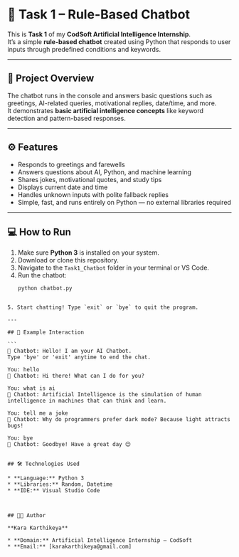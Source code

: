 
# 🤖 Task 1 – Rule-Based Chatbot

This is **Task 1** of my **CodSoft Artificial Intelligence Internship**.  
It’s a simple **rule-based chatbot** created using Python that responds to user inputs through predefined conditions and keywords.

---

## 🧠 Project Overview
The chatbot runs in the console and answers basic questions such as greetings, AI-related queries, motivational replies, date/time, and more.  
It demonstrates **basic artificial intelligence concepts** like keyword detection and pattern-based responses.

---

## ⚙️ Features
- Responds to greetings and farewells  
- Answers questions about AI, Python, and machine learning  
- Shares jokes, motivational quotes, and study tips  
- Displays current date and time  
- Handles unknown inputs with polite fallback replies  
- Simple, fast, and runs entirely on Python — no external libraries required  

---

## 💻 How to Run
1. Make sure **Python 3** is installed on your system.  
2. Download or clone this repository.  
3. Navigate to the `Task1_Chatbot` folder in your terminal or VS Code.  
4. Run the chatbot:
   ```bash
   python chatbot.py
````

5. Start chatting! Type `exit` or `bye` to quit the program.

---

## 🧩 Example Interaction

```
🤖 Chatbot: Hello! I am your AI Chatbot.
Type 'bye' or 'exit' anytime to end the chat.

You: hello
🤖 Chatbot: Hi there! What can I do for you?

You: what is ai
🤖 Chatbot: Artificial Intelligence is the simulation of human intelligence in machines that can think and learn.

You: tell me a joke
🤖 Chatbot: Why do programmers prefer dark mode? Because light attracts bugs!

You: bye
🤖 Chatbot: Goodbye! Have a great day 😊


## 🛠️ Technologies Used

* **Language:** Python 3
* **Libraries:** Random, Datetime
* **IDE:** Visual Studio Code



## 👨‍💻 Author

**Kara Karthikeya**

* **Domain:** Artificial Intelligence Internship – CodSoft
* **Email:** [karakarthikeya@gmail.com]



